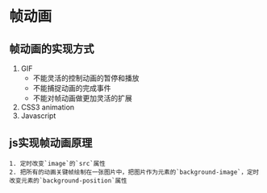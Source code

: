 # 帧动画

## 帧动画的实现方式
1. GIF
    * 不能灵活的控制动画的暂停和播放
    * 不能捕捉动画的完成事件
    * 不能对帧动画做更加灵活的扩展
2. CSS3 animation
3. Javascript

## js实现帧动画原理
    1. 定时改变`image`的`src`属性
    2. 把所有的动画关键帧绘制在一张图片中，把图片作为元素的`background-image`，定时改变元素的`background-position`属性
   
## 